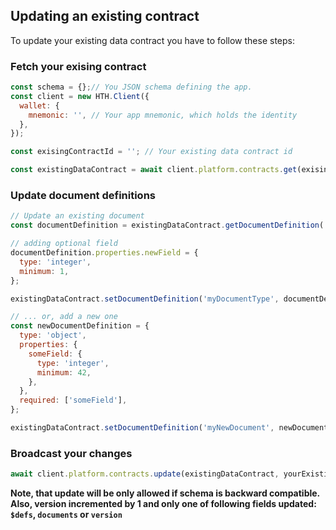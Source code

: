 ## Updating an existing contract

To update your existing data contract you have to follow these steps:

### Fetch your exising contract

```js
const schema = {};// You JSON schema defining the app.
const client = new HTH.Client({
  wallet: {
    mnemonic: '', // Your app mnemonic, which holds the identity
  },
});

const exisingContractId = ''; // Your existing data contract id

const existingDataContract = await client.platform.contracts.get(exisingContractId);
```

### Update document definitions

```js
// Update an existing document
const documentDefinition = existingDataContract.getDocumentDefinition('myDocumentType');

// adding optional field
documentDefinition.properties.newField = {
  type: 'integer',
  minimum: 1,
};

existingDataContract.setDocumentDefinition('myDocumentType', documentDefinition);

// ... or, add a new one
const newDocumentDefinition = {
  type: 'object',
  properties: {
    someField: {
      type: 'integer',
      minimum: 42,
    },
  },
  required: ['someField'],
};

existingDataContract.setDocumentDefinition('myNewDocument', newDocumentDefinition);
```

### Broadcast your changes

```js
await client.platform.contracts.update(existingDataContract, yourExistingIdentity);
```

**Note, that update will be only allowed if schema is backward compatible. Also, version incremented by 1 and only one of following fields updated: `$defs`, `documents` or `version`**
